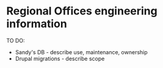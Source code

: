 # Regional Offices engineering information

TO DO: 
* Sandy's DB - describe use, maintenance, ownership
* Drupal migrations - describe scope
